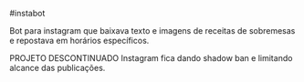 #instabot

Bot para instagram que baixava texto e imagens de receitas de sobremesas e repostava em horários específicos. 

PROJETO DESCONTINUADO
Instagram fica dando shadow ban e limitando alcance das publicações.
